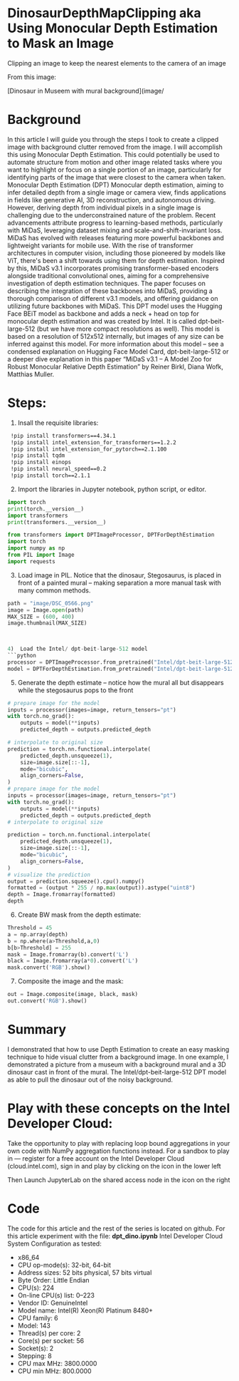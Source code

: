 # DinosaurDepthMapClipping aka Using Monocular Depth Estimation to Mask an Image  
Clipping an image to keep the nearest elements to the camera of an image 

From this image:

[Dinosaur in Museem with mural background](image/

# Background
In this article I will guide you through the steps I took to create a clipped image with background clutter removed from the image. I will accomplish this using Monocular Depth Estimation. This could potentially be used to automate structure from motion and other image related tasks where you want to highlight or focus on a single portion of an image, particularly for identifying parts of the image that were closest to the camera when taken. 
Monocular Depth Estimation (DPT)
Monocular depth estimation, aiming to infer detailed depth from a single image or camera view, finds applications in fields like generative AI, 3D reconstruction, and autonomous driving. However, deriving depth from individual pixels in a single image is challenging due to the underconstrained nature of the problem. Recent advancements attribute progress to learning-based methods, particularly with MiDaS, leveraging dataset mixing and scale-and-shift-invariant loss. MiDaS has evolved with releases featuring more powerful backbones and lightweight variants for mobile use. With the rise of transformer architectures in computer vision, including those pioneered by models like ViT, there's been a shift towards using them for depth estimation. Inspired by this, MiDaS v3.1 incorporates promising transformer-based encoders alongside traditional convolutional ones, aiming for a comprehensive investigation of depth estimation techniques. The paper focuses on describing the integration of these backbones into MiDaS, providing a thorough comparison of different v3.1 models, and offering guidance on utilizing future backbones with MiDaS.
This DPT model uses the Hugging Face BEiT model as backbone and adds a neck + head on top for monocular depth estimation and was created by Intel. It is called dpt-beit-large-512 (but we have more compact resolutions as well). This model is based on a resolution of 512x512 internally, but images of any size can be inferred against this model.
For more information about this model – see a condensed explanation on Hugging Face Model Card, dpt-beit-large-512 or a deeper dive explanation in this paper “MiDaS v3.1 – A Model Zoo for Robust Monocular Relative Depth Estimation” by Reiner Birkl, Diana Wofk, Matthias Muller.

# Steps:
1)	Insall the requisite libraries:
```bash
 !pip install transformers==4.34.1
 !pip install intel_extension_for_transformers==1.2.2
 !pip install intel_extension_for_pytorch==2.1.100
 !pip install tqdm
 !pip install einops
 !pip install neural_speed==0.2
 !pip install torch==2.1.1
```

2)	Import the libraries in  Jupyter notebook, python script, or editor.
```python
import torch
print(torch.__version__)
import transformers
print(transformers.__version__)

from transformers import DPTImageProcessor, DPTForDepthEstimation
import torch
import numpy as np
from PIL import Image
import requests
```
3)	Load image in PIL. Notice that the dinosaur, Stegosaurus, is placed in front of a painted mural – making separation a more manual task with many common methods.

```python
path = "image/DSC_0566.png"
image = Image.open(path)
MAX_SIZE = (600, 400) 
image.thumbnail(MAX_SIZE) 

 

4)	Load the Intel/ dpt-beit-large-512 model
```python
processor = DPTImageProcessor.from_pretrained("Intel/dpt-beit-large-512")
model = DPTForDepthEstimation.from_pretrained("Intel/dpt-beit-large-512")
```
5)	Generate the depth estimate – notice how the mural all but disappears while the stegosaurus pops to the front
```python
# prepare image for the model
inputs = processor(images=image, return_tensors="pt")
with torch.no_grad():
    outputs = model(**inputs)
    predicted_depth = outputs.predicted_depth

# interpolate to original size
prediction = torch.nn.functional.interpolate(
    predicted_depth.unsqueeze(1),
    size=image.size[::-1],
    mode="bicubic",
    align_corners=False,
)
# prepare image for the model
inputs = processor(images=image, return_tensors="pt")
with torch.no_grad():
    outputs = model(**inputs)
    predicted_depth = outputs.predicted_depth
# interpolate to original size

prediction = torch.nn.functional.interpolate(
    predicted_depth.unsqueeze(1),
    size=image.size[::-1],
    mode="bicubic",
    align_corners=False,
)
# visualize the prediction
output = prediction.squeeze().cpu().numpy()
formatted = (output * 255 / np.max(output)).astype("uint8")
depth = Image.fromarray(formatted)
depth
```
 
6)	Create BW mask from the depth estimate:
```python
Threshold = 45
a = np.array(depth)
b = np.where(a>Threshold,a,0)
b[b>Threshold] = 255
mask = Image.fromarray(b).convert('L')
black = Image.fromarray(a*0).convert('L')
mask.convert('RGB').show()
```
 

7)	Composite the image and the mask:
```python
out = Image.composite(image, black, mask)
out.convert('RGB').show()
```

 




# Summary

I demonstrated that how to use Depth Estimation to create an easy masking technique to hide visual clutter from a background image. In one example, I demonstrated a picture from a museum with a background mural and a 3D dinosaur cast in front of the mural. The Intel/dpt-beit-large-512 DPT model as able to pull the dinosaur out of the noisy background.

# Play with these concepts on the Intel Developer Cloud:
Take the opportunity to play with replacing loop bound aggregations in your own code with NumPy aggregation functions instead.
For a sandbox to play in — register for a free account on the Intel Developer Cloud (cloud.intel.com), sign in and play by clicking on the icon in the lower left
 
Then Launch JupyterLab on the shared access node in the icon on the right
 

# Code
The code for this article and the rest of the series is located on github. For this article experiment with the file: **dpt_dino.ipynb**
Intel Developer Cloud System Configuration as tested:

- x86_64
- CPU op-mode(s): 32-bit, 64-bit
- Address sizes: 52 bits physical, 57 bits virtual
- Byte Order: Little Endian
- CPU(s): 224
- On-line CPU(s) list: 0–223
- Vendor ID: GenuineIntel
- Model name: Intel(R) Xeon(R) Platinum 8480+
- CPU family: 6
- Model: 143
- Thread(s) per core: 2
- Core(s) per socket: 56
- Socket(s): 2
- Stepping: 8
- CPU max MHz: 3800.0000
- CPU min MHz: 800.0000

